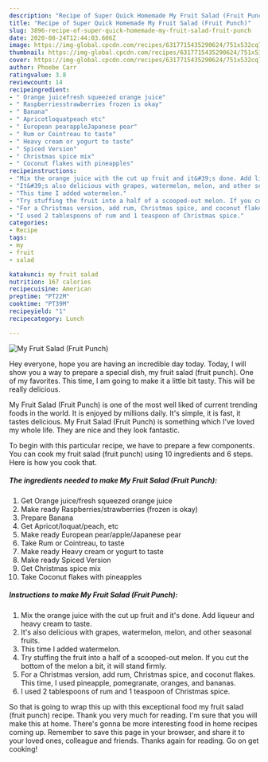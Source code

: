 ```yaml
---
description: "Recipe of Super Quick Homemade My Fruit Salad (Fruit Punch)"
title: "Recipe of Super Quick Homemade My Fruit Salad (Fruit Punch)"
slug: 3896-recipe-of-super-quick-homemade-my-fruit-salad-fruit-punch
date: 2020-08-24T12:44:03.606Z
image: https://img-global.cpcdn.com/recipes/6317715435290624/751x532cq70/my-fruit-salad-fruit-punch-recipe-main-photo.jpg
thumbnail: https://img-global.cpcdn.com/recipes/6317715435290624/751x532cq70/my-fruit-salad-fruit-punch-recipe-main-photo.jpg
cover: https://img-global.cpcdn.com/recipes/6317715435290624/751x532cq70/my-fruit-salad-fruit-punch-recipe-main-photo.jpg
author: Phoebe Carr
ratingvalue: 3.8
reviewcount: 14
recipeingredient:
- " Orange juicefresh squeezed orange juice"
- " Raspberriesstrawberries frozen is okay"
- " Banana"
- " Apricotloquatpeach etc"
- " European pearappleJapanese pear"
- " Rum or Cointreau to taste"
- " Heavy cream or yogurt to taste"
- " Spiced Version"
- " Christmas spice mix"
- " Coconut flakes with pineapples"
recipeinstructions:
- "Mix the orange juice with the cut up fruit and it&#39;s done. Add liqueur and heavy cream to taste."
- "It&#39;s also delicious with grapes, watermelon, melon, and other seasonal fruits."
- "This time I added watermelon."
- "Try stuffing the fruit into a half of a scooped-out melon. If you cut the bottom of the melon a bit, it will stand firmly."
- "For a Christmas version, add rum, Christmas spice, and coconut flakes. This time, I used pineapple, pomegranate, oranges, and bananas."
- "I used 2 tablespoons of rum and 1 teaspoon of Christmas spice."
categories:
- Recipe
tags:
- my
- fruit
- salad

katakunci: my fruit salad 
nutrition: 167 calories
recipecuisine: American
preptime: "PT22M"
cooktime: "PT39M"
recipeyield: "1"
recipecategory: Lunch

---
```



![My Fruit Salad (Fruit Punch)](https://img-global.cpcdn.com/recipes/6317715435290624/751x532cq70/my-fruit-salad-fruit-punch-recipe-main-photo.jpg)

Hey everyone, hope you are having an incredible day today. Today, I will show you a way to prepare a special dish, my fruit salad (fruit punch). One of my favorites. This time, I am going to make it a little bit tasty. This will be really delicious.



My Fruit Salad (Fruit Punch) is one of the most well liked of current trending foods in the world. It is enjoyed by millions daily. It's simple, it is fast, it tastes delicious. My Fruit Salad (Fruit Punch) is something which I've loved my whole life. They are nice and they look fantastic.


To begin with this particular recipe, we have to prepare a few components. You can cook my fruit salad (fruit punch) using 10 ingredients and 6 steps. Here is how you cook that.

<!--inarticleads1-->

##### The ingredients needed to make My Fruit Salad (Fruit Punch):

1. Get  Orange juice/fresh squeezed orange juice
1. Make ready  Raspberries/strawberries (frozen is okay)
1. Prepare  Banana
1. Get  Apricot/loquat/peach, etc
1. Make ready  European pear/apple/Japanese pear
1. Take  Rum or Cointreau, to taste
1. Make ready  Heavy cream or yogurt to taste
1. Make ready  Spiced Version
1. Get  Christmas spice mix
1. Take  Coconut flakes with pineapples




<!--inarticleads2-->

##### Instructions to make My Fruit Salad (Fruit Punch):

1. Mix the orange juice with the cut up fruit and it&#39;s done. Add liqueur and heavy cream to taste.
1. It&#39;s also delicious with grapes, watermelon, melon, and other seasonal fruits.
1. This time I added watermelon.
1. Try stuffing the fruit into a half of a scooped-out melon. If you cut the bottom of the melon a bit, it will stand firmly.
1. For a Christmas version, add rum, Christmas spice, and coconut flakes. This time, I used pineapple, pomegranate, oranges, and bananas.
1. I used 2 tablespoons of rum and 1 teaspoon of Christmas spice.




So that is going to wrap this up with this exceptional food my fruit salad (fruit punch) recipe. Thank you very much for reading. I'm sure that you will make this at home. There's gonna be more interesting food in home recipes coming up. Remember to save this page in your browser, and share it to your loved ones, colleague and friends. Thanks again for reading. Go on get cooking!
